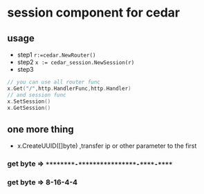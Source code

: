 # session component for cedar
## usage
* step1 `r:=cedar.NewRouter()`
* step2 `x := cedar_session.NewSession(r)`
* step3
```go
// you can use all router func
x.Get("/",http.HandlerFunc,http.Handler)
// and session func
x.SetSession()
x.GetSession()
```

## one more thing
* x.CreateUUID([]byte) ,transfer ip or other parameter to the first
### get byte => `********-****************-****-****`
### get byte =>  8-16-4-4
